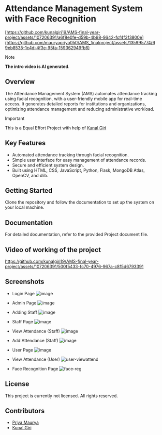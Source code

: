 # Attendance Management System with Face Recognition

[https://github.com/kunalgiri19/AMS-final-year-project/assets/107206391/a6f8e0fe-d59b-4b98-9642-fcf4f3f3800e](https://github.com/mauryapriya050/AMS_finalproject/assets/135995774/69eb8535-1c4d-4f3e-95fa-159362949fb6)

> [!NOTE]
> **The intro video is AI generated.**

## Overview

The Attendance Management System (AMS) automates attendance tracking using facial recognition, with a user-friendly mobile app for real-time access. It generates detailed reports for institutions and organizations, optimizing attendance management and reducing administrative workload.

> [!IMPORTANT]
> This is a Equal Effort Project with help of [Kunal Giri](https://github.com/kunalgiri19)


## Key Features
- Automated attendance tracking through facial recognition.
- Simple user interface for easy management of attendance records.
- Secure and efficient system design.
- Built using HTML, CSS, JavaScript, Python, Flask, MongoDB Atlas, OpenCV, and dlib.


## Getting Started
Clone the repository and follow the documentation to set up the system on your local machine.


## Documentation
For detailed documentation, refer to the provided Project document file.


## Video of working of the project
https://github.com/kunalgiri19/AMS-final-year-project/assets/107206391/500f5433-fc70-4976-967a-c8f5d6793391


## Screenshots
- Login Page
![image](https://github.com/kunalgiri19/AMS-final-year-project/assets/107206391/e595a48e-5385-4cc3-a8fa-9164e6353623)


- Admin Page
![image](https://github.com/kunalgiri19/AMS-final-year-project/assets/107206391/070ba8e9-8cd4-4d2d-add0-02039ee3fa18)


- Adding Staff
![image](https://github.com/kunalgiri19/AMS-final-year-project/assets/107206391/d603a3b2-b3ae-4601-ad1c-38420ab63c2e)


- Staff Page
![image](https://github.com/kunalgiri19/AMS-final-year-project/assets/107206391/ab6c2cbc-0b3b-46bd-a526-6f349a1b321c)


- View Attendance (Staff)
![image](https://github.com/kunalgiri19/AMS-final-year-project/assets/107206391/2dbdfb70-a970-45d8-a1b0-f50329cace5d)


- Add Attendance (Staff)
![image](https://github.com/kunalgiri19/AMS-final-year-project/assets/107206391/ab124ff2-2e55-4cf0-9667-01263488e797)


- User Page
![image](https://github.com/mauryapriya050/AMS_finalproject/assets/135995774/3106da14-3934-4ed1-93b7-4a7da456f095)

- View Attendance (User)
![user-viewattend](https://github.com/mauryapriya050/AMS_finalproject/assets/135995774/02ddda74-043d-40f2-85b9-ef5485a4e941)


- Face Recognition Page
![face-reg](https://github.com/mauryapriya050/AMS_finalproject/assets/135995774/eef615af-7414-43f8-be6f-5f9047b79a92)


## License
This project is currently not licensed. All rights reserved.


## Contributors
- [Priya Maurya](https://github.com/mauryapriya050)
- [Kunal Giri](https://github.com/kunalgiri19)
